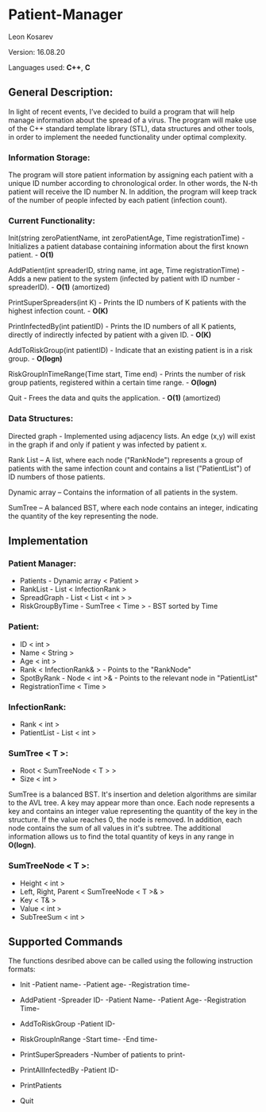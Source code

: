 # Patient-Manager

Leon Kosarev 

Version: 16.08.20 

Languages used: **C++**, **C**

## General Description: 

In light of recent events, I’ve decided to build a program that will help manage information about the spread of a virus. The program will make use of the C++ standard template library (STL), data structures and other tools, in order to implement the needed functionality  under optimal complexity. 

### Information Storage: 

The program will store patient information by assigning each patient with a unique ID number according to chronological order. In other words, the N-th patient will receive the ID number N. In addition, the program will keep track of the number of people infected by each patient (infection count). 

### Current Functionality: 

Init(string zeroPatientName, int zeroPatientAge, Time registrationTime) - Initializes a patient database containing information about the first known patient. - **O(1)** 

AddPatient(int spreaderID, string name, int age, Time registrationTime) - Adds a new patient to the system (infected by patient with ID number - spreaderID). -  **O(1)** (amortized) 

PrintSuperSpreaders(int K) - Prints the ID numbers of K patients with the highest infection count. - **O(K)** 

PrintInfectedBy(int patientID) - Prints the ID numbers of all K patients, directly of indirectly infected by patient with a given ID. - **O(K)** 

AddToRiskGroup(int patientID) - Indicate that an existing patient is in a risk group. - **O(logn)** 

RiskGroupInTimeRange(Time start, Time end) - Prints the number of risk group patients, registered within a certain time range. - **O(logn)** 

Quit - Frees the data and quits the application. - **O(1)** (amortized)

### Data Structures: 

Directed graph - Implemented using adjacency lists. An edge (x,y) will exist in the graph if and only if patient y was infected by patient x. 

Rank List – A list, where each node ("RankNode") represents a group of patients with the same infection count and contains a list ("PatientList") of ID numbers of those patients. 

Dynamic array – Contains the information of all patients in the system. 

SumTree – A balanced BST,  where each node contains an integer, indicating the quantity of the key representing the node.

## Implementation

### Patient Manager:

- Patients - Dynamic array < Patient >
- RankList - List < InfectionRank >
- SpreadGraph - List < List < int > >
- RiskGroupByTime - SumTree < Time > - BST sorted by Time

### Patient:

- ID < int >
- Name < String >
- Age < int >
- Rank < InfectionRank& > - Points to the "RankNode"
- SpotByRank - Node < int >& - Points to the relevant node in "PatientList"
- RegistrationTime < Time >

### InfectionRank:

- Rank < int >
- PatientList - List < int >

### SumTree < T >:

- Root < SumTreeNode < T > >
- Size < int >

SumTree is a balanced BST. It's insertion and deletion algorithms are similar to the AVL tree. A key may appear more than once. Each node represents a key and contains an integer value representing the quantity of the key in the structure. If the value reaches 0, the node is removed. In addition, each node contains the sum of all values in it's subtree. The additional information allows us to find the total quantity of keys in any range in **O(logn)**.

### SumTreeNode < T >:

- Height < int >
- Left, Right, Parent < SumTreeNode < T >& >
- Key < T& >
- Value < int >
- SubTreeSum < int >

## Supported Commands

The functions desribed above can be called using the following instruction formats:

- Init -Patient name- -Patient age- -Registration time-

- AddPatient -Spreader ID- -Patient Name- -Patient Age- -Registration Time-

- AddToRiskGroup -Patient ID-

- RiskGroupInRange -Start time- -End time-

- PrintSuperSpreaders -Number of patients to print-

- PrintAllInfectedBy -Patient ID-

- PrintPatients

- Quit
 
